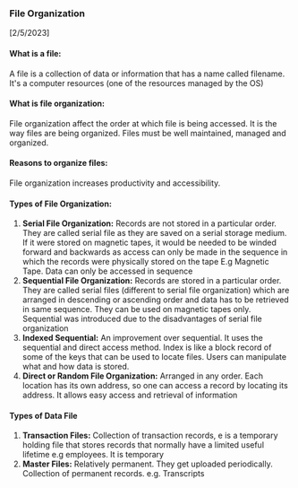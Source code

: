 ### File Organization
[2/5/2023]
#### What is a file:
A file is a collection of data or information that has a name called filename. It's a computer resources (one of the resources managed by the OS) 

#### What is file  organization:
File organization affect the order  at which file is being accessed. It is the way files are being organized. Files must be well maintained, managed and organized. 

#### Reasons to organize files:
File organization increases productivity and accessibility.

#### Types of File Organization:
1. **Serial File Organization:** Records are not stored in a particular order. They are called serial file as they are saved on a serial storage medium. If it were stored on magnetic tapes, it would be needed to be winded forward and backwards as access can only be made in the sequence in which the records were physically stored on the tape E.g Magnetic Tape. Data can only be accessed in sequence
2. **Sequential File Organization:** Records are stored in a particular order. They are called serial files (different to serial file organization) which are arranged in descending or ascending order and data has to be retrieved in same sequence. They can be used on magnetic tapes only. Sequential was introduced due to the disadvantages of serial file organization
3. **Indexed Sequential:** An improvement over sequential. It uses the sequential and direct access method. Index is like a block record of some of the keys that can be used to locate files. Users can manipulate what and how data is stored.
4. **Direct or Random File Organization:** Arranged in any order. Each location has its own address, so one can access a record by locating its address. It allows easy access and retrieval of information

#### Types of Data File
1. **Transaction Files:** Collection of transaction records, e is a temporary holding file that stores records that normally have a limited useful lifetime e.g employees. It is temporary
2. **Master Files:** Relatively permanent. They get uploaded periodically. Collection of permanent records. e.g. Transcripts